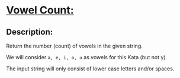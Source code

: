 # [Vowel Count:](https://www.codewars.com/kata/54ff3102c1bad923760001f3)

## Description:

Return the number (count) of vowels in the given string.

We will consider `a, e, i, o, u` as vowels for this Kata (but not y).

The input string will only consist of lower case letters and/or spaces.
